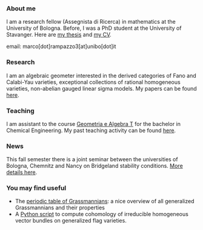 
### About me

I am a research fellow (Assegnista di Ricerca) in mathematics at the University of Bologna. Before, I was a PhD student at the University of Stavanger. Here are [my thesis](https://ebooks.uis.no/index.php/USPS/catalog/download/78/77/346-1?inline=1) and [my CV](https://marcorampazzo.github.io/CV_Nov_2021.pdf).

email: marco[dot]rampazzo3[at]unibo[dot]it

### Research

I am an algebraic geometer interested in the derived categories of Fano and Calabi-Yau varieties, exceptional collections of rational homogeneous varieties, non-abelian gauged linear sigma models. My papers can be found [here](https://marcorampazzo.github.io/papers).

### Teaching

I am assistant to the course [Geometria e Algebra T](https://virtuale.unibo.it/course/view.php?id=33616) for the bachelor in Chemical Engineering. My past teaching activity can be found [here](https://marcorampazzo.github.io/CV_Nov_2021.pdf).

### News

This fall semester there is a joint seminar between the universities of Bologna, Chemnitz and Nancy on Bridgeland stability conditions. [More details here](https://marcorampazzo.github.io/bridgeland).

### You may find useful

* The [periodic table of Grassmannians](https://www.grassmannian.info): a nice overview of all generalized Grassmannians and their properties
* A [Python script](https://github.com/marcorampazzo/bott-theorem) to compute cohomology of irreducible homogeneous vector bundles on generalized flag varieties.
